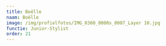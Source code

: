 ```yaml
---
title: Boëlle
naam: Boëlle
image: /img/profielfotos/IMG_0360_0000s_0007_Layer 10.jpg
functie: Junior-Stylist
order: 21
---
```




